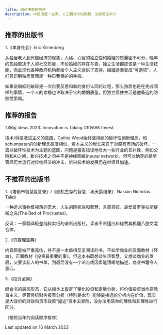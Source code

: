 ```yaml
---
title: 阅读书单和书评
description: 中信出版一生黑，人工翻译不如机翻，无编辑无审计
---
```


## 推荐的出版书

1.《单身社会》Eric Klinenberg

从独居老人到光棍经济的现象，人格、心智的独立性和婚姻的质量密不可分，晚年的孤独取决于人的社交质量，不论婚姻的存在与否，独立生活都应该是一种生活技能，而且现代各种政府机构都给个人主义提供了支持，婚姻逐渐变成“可选项”，人们意识到独居反而是一种自我保护的手段。

如果说婚姻的破碎是一次自我反思和新的身份认同的过程，那么独居也是在完成同样的事情，一个人的幸福也许取决于它的婚姻质量，但独立居住生活是他备选的防御性策略。


## 推荐的报告

1.《Big Ideas 2023: Innovation is Taking Off》ARK Invest.

技术/科技激进主义的蓝图，Cathie Wood始终坚持她的破坏性创新理念，和schumpeter的创新理念高度相似，资本主义的增长来自于对原有市场的破坏，一篇以破坏性技术为主题的蓝图，问题是报告错误地夸大一些行业的互补性，例如公链和AI之间，新兴技术之间并不是神经网络(neural network)，但可以确定的是尽管经历大流行对传统经济的冲击，新兴技术的发展仍在继续且加速。


## 不推荐的出版书

1.《塔勒布智慧箴言录》/《随机生存的智慧：黑天鹅语录》 Nassim Nicholas Taleb

一种追求事物反视角的艺术，人生的随机性和智慧，言简意赅，最爱普罗克拉斯提斯之床(The Bed of Procrustes)。

反讽：一家翻译极差纯粹卖纸的垄断出版社，读者不断适应和称赞其机翻八股文混合体。

2.《穷查理宝典》

内容质量被严重高估，并不是一本值得反复阅读的书，不如学商业的反面教材《坏血》，正面教材《投资最重要的事》，但这本书既想谈生活智慧，又想谈商业的发展，又要谈私人的书单，到最后没有一个论点或因素能清晰地描述，商业书籍令人恶心。

3.《投资至简》

缝合书的最高形态，它从根本上否定了量化投资和定量分析，将价值投资当作原教旨主义，尽管传统财务报表分析（特别是dcf）能够最接近的分析内在价值，现实是大政府的财政和货币政策“逼迫”资本去冒险，没办法用简单的理性和非理性进行区分。


（按照当年的阅读顺序排序）

Last updated on 16 March 2023
